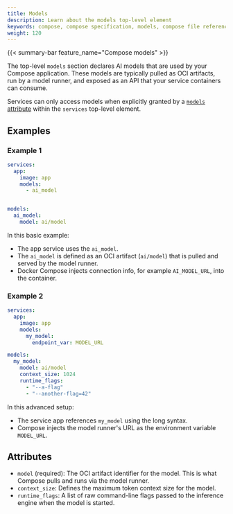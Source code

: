 ```yaml
---
title: Models
description: Learn about the models top-level element
keywords: compose, compose specification, models, compose file reference
weight: 120
---
```


{{< summary-bar feature_name="Compose models" >}}

The top-level `models` section declares AI models that are used by your Compose application. These models are typically pulled as OCI artifacts, run by a model runner, and exposed as an API that your service containers can consume.

Services can only access models when explicitly granted by a [`models` attribute](services.md#models) within the `services` top-level element.

## Examples

### Example 1

```yaml
services:
  app:
    image: app
    models:
      - ai_model


models:
  ai_model:
    model: ai/model
```

In this basic example:

 - The app service uses the `ai_model`.
 - The `ai_model` is defined as an OCI artifact (`ai/model`) that is pulled and served by the model runner.
 - Docker Compose injects connection info, for example `AI_MODEL_URL`, into the container. 

### Example 2

```yaml
services:
  app:
    image: app
    models:
      my_model:
        endpoint_var: MODEL_URL

models:
  my_model:
    model: ai/model
    context_size: 1024
    runtime_flags: 
      - "--a-flag"
      - "--another-flag=42"
```

In this advanced setup:

 - The service app references `my_model` using the long syntax.
 - Compose injects the model runner's URL as the environment variable `MODEL_URL`.

## Attributes

- `model` (required): The OCI artifact identifier for the model. This is what Compose pulls and runs via the model runner. 
- `context_size`: Defines the maximum token context size for the model.
- `runtime_flags`: A list of raw command-line flags passed to the inference engine when the model is started.